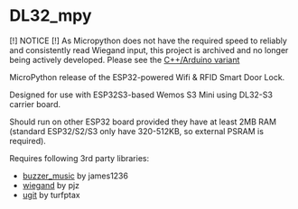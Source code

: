 # DL32_mpy

[!] NOTICE [!]
As Micropython does not have the required speed to reliably and consistently read Wiegand input, this project is archived and no longer being actively developed.
Please see the [C++/Arduino variant](https://github.com/Mark-Roly/DL32)

MicroPython release of the ESP32-powered Wifi & RFID Smart Door Lock.

Designed for use with ESP32S3-based Wemos S3 Mini using DL32-S3 carrier board.

Should run on other ESP32 board provided they have at least 2MB RAM (standard ESP32/S2/S3 only have 320-512KB, so external PSRAM is required).

Requires following 3rd party libraries:
- [buzzer_music](https://github.com/james1236/buzzer_music) by james1236
- [wiegand](https://github.com/pjz/micropython-wiegand) by pjz
- [ugit](https://github.com/turfptax/ugit) by turfptax
